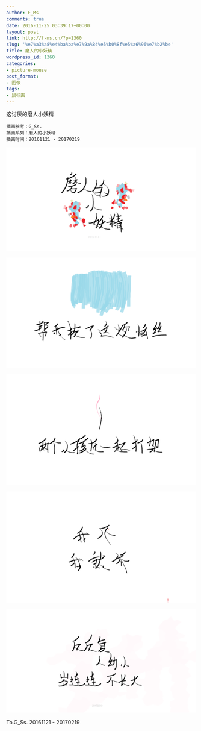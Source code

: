 ```yaml
---
author: F_Ms
comments: true
date: 2016-11-25 03:39:17+00:00
layout: post
link: http://f-ms.cn/?p=1360
slug: '%e7%a3%a8%e4%ba%ba%e7%9a%84%e5%b0%8f%e5%a6%96%e7%b2%be'
title: 磨人的小妖精
wordpress_id: 1360
categories:
- picture-mouse
post_format:
- 图像
tags:
- 鼠标画
---
```


这讨厌的磨人小妖精
    
    插画参考：G_Ss.
    插画系列：磨人的小妖精
    插画时间：20161121 - 20170219


![%e7%a3%a8%e4%ba%ba%e7%9a%84%e5%b0%8f%e5%a6%96%e7%b2%be-01_%e7%a3%a8%e4%ba%ba%e7%9a%84%e5%b0%8f%e5%a6%96%e7%b2%be_20161121](/img/post/wp/2016/11/磨人的小妖精-01_磨人的小妖精_20161121.png)

![](/img/post/wp/2016/11/磨人的小妖精-02_帮我拔了这烦恼丝.png)

![](/img/post/wp/2016/11/磨人的小妖精-03_两个小孩在一起打架_20161224.png)

![](/img/post/wp/2016/11/磨人的小妖精-04_我不、我就不_20161121.png)

![](/img/post/wp/2016/11/磨人的小妖精-05_反反复复人幼小，岁岁连连不长大_20170219.png)


To.G_Ss.
20161121 - 20170219
